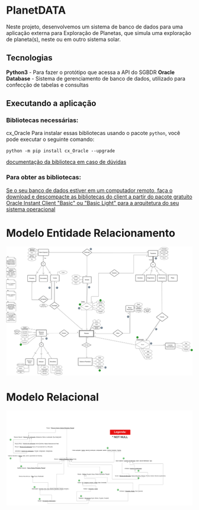 # PlanetDATA 
Neste projeto, desenvolvemos um sistema de banco de dados para uma aplicação externa para Exploração de Planetas, que simula uma exploração de planeta(s), neste ou em outro sistema solar.


## Tecnologias 
**Python3** - Para fazer o protótipo que acessa a API do SGBDR
**Oracle Database** - Sistema de gerenciamento de banco de dados, utilizado para confecção de tabelas e consultas

## Executando a aplicação
### Bibliotecas necessárias:
cx_Oracle
Para instalar essas bibliotecas usando o pacote `python`, você pode executar o seguinte comando:

```
python -m pip install cx_Oracle --upgrade
```
[documentação da biblioteca em caso de dúvidas](https://cx-oracle.readthedocs.io/en/latest/user_guide/installation.html)

### Para obter as bibliotecas:

[Se o seu banco de dados estiver em um computador remoto, faça o download e descompacte as bibliotecas do client a partir do pacote gratuito Oracle Instant Client "Basic" ou "Basic Light" para a arquitetura do seu sistema operacional](https://www.oracle.com/database/technologies/instant-client.html)

# Modelo Entidade Relacionamento
![MER](assets/MERPlanetDATA.png)

# Modelo Relacional
![RELACIONAL](assets/Relacional.png)
